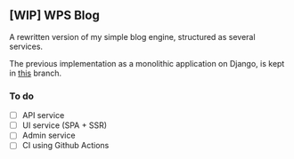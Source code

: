 ## [WIP] WPS Blog
A rewritten version of my simple blog engine, structured as several services. 

The previous implementation as a monolithic application on Django, is kept in [this](https://github.com/bio-aeon/wps_blog/tree/feature/docker) branch.

### To do

- [ ] API service
- [ ] UI service (SPA + SSR)
- [ ] Admin service
- [ ] CI using Github Actions
